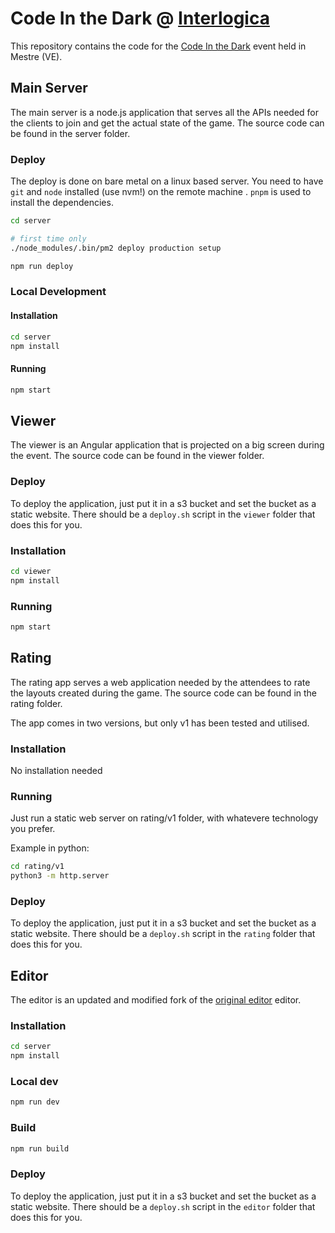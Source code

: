# Code In the Dark @ [Interlogica](https://www.interlogica.it)

This repository contains the code for the [Code In the Dark](https://codeinthedark.interlogica.it) event held in Mestre (VE).

## Main Server
The main server is a node.js application that serves all the APIs needed for the clients to join and get the actual state of the game. The source code can be found in the server folder.

### Deploy

The deploy is done on bare metal on a linux based server. You need to have `git` and `node` installed (use nvm!) on the remote machine . `pnpm` is used to install the dependencies.

```bash
cd server 

# first time only
./node_modules/.bin/pm2 deploy production setup

npm run deploy
```

### Local Development

#### Installation
```bash
cd server
npm install
```

#### Running
```bash
npm start
```


## Viewer
The viewer is an Angular application that is projected on a big screen during the event. The source code can be found in the viewer folder.

### Deploy
To deploy the application, just put it in a s3 bucket and set the bucket as a static website.
There should be a `deploy.sh` script in the `viewer` folder that does this for you.

### Installation
```bash
cd viewer
npm install
```

### Running
```bash
npm start
```

## Rating
The rating app serves a web application needed by the attendees to rate the layouts created during the game. The source code can be found in the rating folder.

The app comes in two versions, but only v1 has been tested and utilised.


### Installation
No installation needed

### Running
Just run a static web server on rating/v1 folder, with whatevere technology you prefer.

Example in python:
```bash
cd rating/v1
python3 -m http.server
```

### Deploy
To deploy the application, just put it in a s3 bucket and set the bucket as a static website.
There should be a `deploy.sh` script in the `rating` folder that does this for you.

## Editor

The editor is an updated and modified fork of the [original editor](https://github.com/codeinthedark/editor) editor.

### Installation

```bash
cd server
npm install
```

### Local dev

```bash
npm run dev
```

### Build
```bash
npm run build
```

### Deploy
To deploy the application, just put it in a s3 bucket and set the bucket as a static website.
There should be a `deploy.sh` script in the `editor` folder that does this for you.